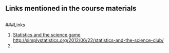 ## Links mentioned in the course materials
##
###Links

1. [Statistics and the science game](http://simplystatistics.org/2012/06/22/statistics-and-the-science-club/) http://simplystatistics.org/2012/06/22/statistics-and-the-science-club/
2. []()
